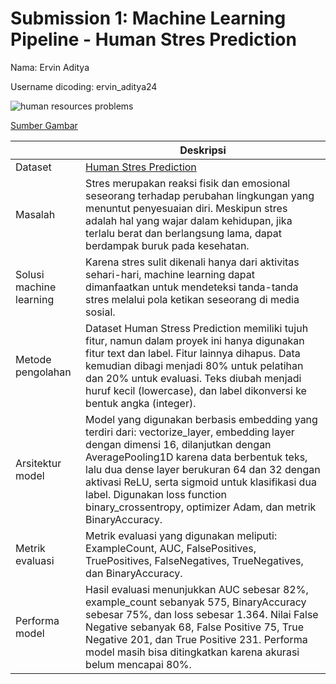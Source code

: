 # Submission 1: Machine Learning Pipeline - Human Stres Prediction
Nama: Ervin Aditya

Username dicoding: ervin_aditya24

![human resources problems](https://user-images.githubusercontent.com/58927608/232183728-df31ce54-b58c-4163-a563-5df9d3daf167.jpg)

[Sumber Gambar](https://blog.peoplespheres.com/en-us/what-problems-do-human-resources-managers-face-every-day)

| | Deskripsi |
| ----------- | ----------- |
| Dataset | [Human Stres Prediction](https://www.kaggle.com/datasets/kreeshrajani/human-stress-prediction) |
| Masalah | Stres merupakan reaksi fisik dan emosional seseorang terhadap perubahan lingkungan yang menuntut penyesuaian diri. Meskipun stres adalah hal yang wajar dalam kehidupan, jika terlalu berat dan berlangsung lama, dapat berdampak buruk pada kesehatan. |
| Solusi machine learning | Karena stres sulit dikenali hanya dari aktivitas sehari-hari, machine learning dapat dimanfaatkan untuk mendeteksi tanda-tanda stres melalui pola ketikan seseorang di media sosial. |
| Metode pengolahan | Dataset Human Stress Prediction memiliki tujuh fitur, namun dalam proyek ini hanya digunakan fitur text dan label. Fitur lainnya dihapus. Data kemudian dibagi menjadi 80% untuk pelatihan dan 20% untuk evaluasi. Teks diubah menjadi huruf kecil (lowercase), dan label dikonversi ke bentuk angka (integer). |
| Arsitektur model | Model yang digunakan berbasis embedding yang terdiri dari: vectorize_layer, embedding layer dengan dimensi 16, dilanjutkan dengan AveragePooling1D karena data berbentuk teks, lalu dua dense layer berukuran 64 dan 32 dengan aktivasi ReLU, serta sigmoid untuk klasifikasi dua label. Digunakan loss function binary_crossentropy, optimizer Adam, dan metrik BinaryAccuracy. |
| Metrik evaluasi | Metrik evaluasi yang digunakan meliputi: ExampleCount, AUC, FalsePositives, TruePositives, FalseNegatives, TrueNegatives, dan BinaryAccuracy. |
| Performa model | Hasil evaluasi menunjukkan AUC sebesar 82%, example_count sebanyak 575, BinaryAccuracy sebesar 75%, dan loss sebesar 1.364. Nilai False Negative sebanyak 68, False Positive 75, True Negative 201, dan True Positive 231. Performa model masih bisa ditingkatkan karena akurasi belum mencapai 80%. |
